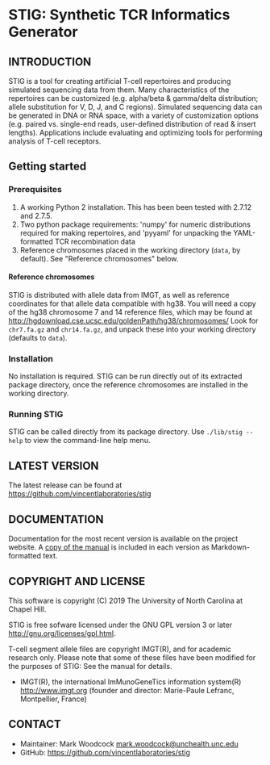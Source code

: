 STIG: Synthetic TCR Informatics Generator
=========================================


INTRODUCTION
------------

STIG is a tool for creating artificial T-cell repertoires and producing simulated sequencing data from them.  Many characteristics of the repertoires can be customized (e.g. alpha/beta & gamma/delta distribution; allele substitution for V, D, J, and C regions).  Simulated sequencing data can be generated in DNA or RNA space, with a variety of customization options (e.g. paired vs. single-end reads, user-defined distribution of read & insert lengths).  Applications include evaluating and optimizing tools for performing analysis of T-cell receptors.

## Getting started
### Prerequisites

1. A working Python 2 installation.  This has been been tested with 2.7.12 and 2.7.5.
2. Two python package requirements: 'numpy' for numeric distributions required for making repertoires, and 'pyyaml' for unpacking the YAML-formatted TCR recombination data
3. Reference chromosomes placed in the working directory (`data`, by default).  See "Reference chromosomes" below.

#### Reference chromosomes

STIG is distributed with allele data from IMGT, as well as reference coordinates for that allele data compatible with hg38.  You will need a copy of the hg38 chromosome 7 and 14 reference files, which may be found at <http://hgdownload.cse.ucsc.edu/goldenPath/hg38/chromosomes/>  Look for `chr7.fa.gz` and `chr14.fa.gz`, and unpack these into your working directory (defaults to `data`).

### Installation

No installation is required. STIG can be run directly out of its extracted package directory, once the reference chromosomes are installed in the working directory.


### Running STIG

STIG can be called directly from its package directory.  Use `./lib/stig --help` to view the command-line help menu.

LATEST VERSION
--------------

The latest release can be found at <https://github.com/vincentlaboratories/stig>


DOCUMENTATION
-------------

Documentation for the most recent version is available on the project website.  A [copy of the manual](doc/manual.md) is included in each version as Markdown-formatted text.


COPYRIGHT AND LICENSE
-------
This software is copyright (C) 2019 The University of North Carolina at Chapel Hill.

STIG is free sofware licensed under the GNU GPL version 3 or later <http://gnu.org/licenses/gpl.html>.

T-cell segment allele files are copyright IMGT(R), and for academic research only.  Please note that some of these files have been modified for the purposes of STIG: See the manual for details.
- IMGT(R), the international ImMunoGeneTics information system(R) http://www.imgt.org (founder and director: Marie-Paule Lefranc, Montpellier, France)

CONTACT
-------

* Maintainer: Mark Woodcock <mark.woodcock@unchealth.unc.edu>
* GitHub: https://github.com/vincentlaboratories/stig
